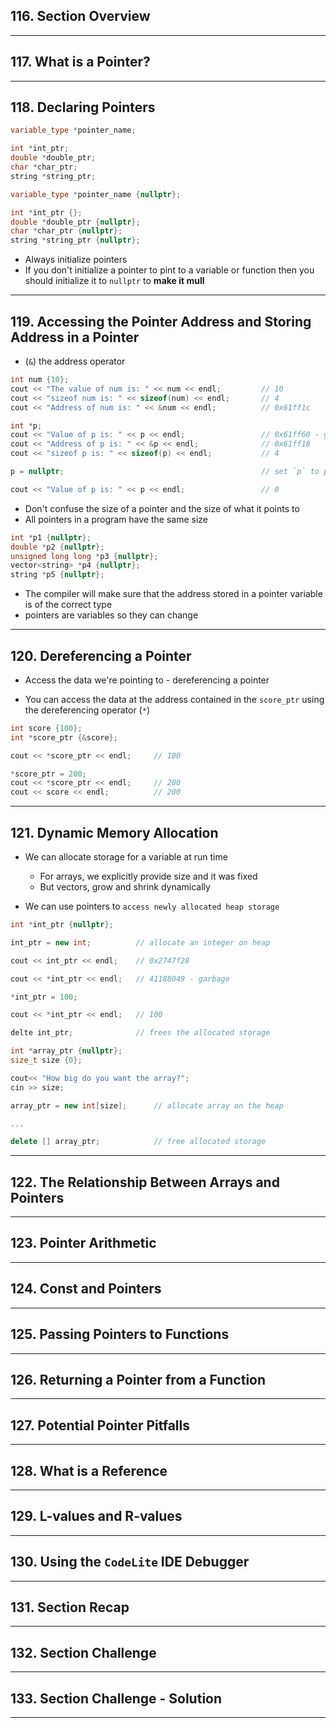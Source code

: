 ## 116. Section Overview

***

## 117. What is a Pointer?

***

## 118. Declaring Pointers

```c++
variable_type *pointer_name;
```

```c++
int *int_ptr;
double *double_ptr;
char *char_ptr;
string *string_ptr;
```

```c++
variable_type *pointer_name {nullptr};
```

```c++
int *int_ptr {};
double *double_ptr {nullptr};
char *char_ptr {nullptr};
string *string_ptr {nullptr};
```

* Always initialize pointers
* If you don't initialize a pointer to pint to a variable or function then you should initialize it to `nullptr` to **make it mull**
***

## 119. Accessing the Pointer Address and Storing Address in a Pointer

* (`&`) the address operator

```c++
int num {10};
cout << "The value of num is: " << num << endl;         // 10
cout << "sizeof num is: " << sizeof(num) << endl;       // 4
cout << "Address of num is: " << &num << endl;          // 0x61ff1c
```

```c++
int *p;
cout << "Value of p is: " << p << endl;                 // 0x61ff60 - garbage
cout << "Address of p is: " << &p << endl;              // 0x61ff18
cout << "sizeof p is: " << sizeof(p) << endl;           // 4

p = nullptr;                                            // set `p` to point nowhere

cout << "Value of p is: " << p << endl;                 // 0
```

* Don't confuse the size of a pointer and the size of what it points to
* All pointers in a program have the same size

```c++
int *p1 {nullptr};
double *p2 {nullptr};
unsigned long long *p3 {nullptr};
vector<string> *p4 {nullptr};
string *p5 {nullptr};
```

* The compiler will make sure that the address stored in a pointer variable is of the correct type
* pointers are variables so they can change

***

## 120. Dereferencing a Pointer

* Access the data we're pointing to - dereferencing a pointer

* You can access the data at the address contained in the `score_ptr` using the dereferencing operator (`*`)

```c++
int score {100};
int *score_ptr {&score};

cout << *score_ptr << endl;     // 100

*score_ptr = 200;
cout << *score_ptr << endl;     // 200
cout << score << endl;          // 200
```

***

## 121. Dynamic Memory Allocation

* We can allocate storage for a variable at run time
    - For arrays, we explicitly provide size and it was fixed
    - But vectors, grow and shrink dynamically 

* We can use pointers to `access newly allocated heap storage`

```c++
int *int_ptr {nullptr};

int_ptr = new int;          // allocate an integer on heap

cout << int_ptr << endl;    // 0x2747f28

cout << *int_ptr << endl;   // 41188049 - garbage

*int_ptr = 100;

cout << *int_ptr << endl;   // 100

delte int_ptr;              // frees the allocated storage
```

```c++
int *array_ptr {nullptr};
size_t size {0};

cout<< "How big do you want the array?";
cin >> size;

array_ptr = new int[size];      // allocate array on the heap

...

delete [] array_ptr;            // free allocated storage
```

***


## 122. The Relationship Between Arrays and Pointers

***

## 123. Pointer Arithmetic

***

## 124. Const and Pointers

***

## 125. Passing Pointers to Functions

***

## 126. Returning a Pointer from a Function

***

## 127. Potential Pointer Pitfalls

***

## 128. What is a Reference

***

## 129. L-values and R-values

***

## 130. Using the `CodeLite` IDE Debugger

***

## 131. Section Recap

***

## 132. Section Challenge

***

## 133. Section Challenge - Solution

***












































